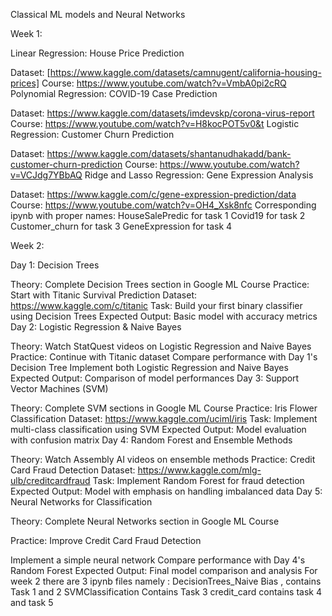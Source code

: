Classical ML models and Neural Networks

Week 1:

Linear Regression: House Price Prediction

Dataset: [https://www.kaggle.com/datasets/camnugent/california-housing-prices]
Course: https://www.youtube.com/watch?v=VmbA0pi2cRQ
Polynomial Regression: COVID-19 Case Prediction

Dataset: https://www.kaggle.com/datasets/imdevskp/corona-virus-report
Course: https://www.youtube.com/watch?v=H8kocPOT5v0&t
Logistic Regression: Customer Churn Prediction

Dataset: https://www.kaggle.com/datasets/shantanudhakadd/bank-customer-churn-prediction
Course: https://www.youtube.com/watch?v=VCJdg7YBbAQ
Ridge and Lasso Regression: Gene Expression Analysis

Dataset: https://www.kaggle.com/c/gene-expression-prediction/data
Course: https://www.youtube.com/watch?v=OH4_Xsk8nfc
Corresponding ipynb with proper names: HouseSalePredic for task 1 Covid19 for task 2 Customer_churn for task 3 GeneExpression for task 4

Week 2:

Day 1: Decision Trees

Theory: Complete Decision Trees section in Google ML Course
Practice: Start with Titanic Survival Prediction
Dataset: https://www.kaggle.com/c/titanic
Task: Build your first binary classifier using Decision Trees
Expected Output: Basic model with accuracy metrics
Day 2: Logistic Regression & Naive Bayes

Theory: Watch StatQuest videos on Logistic Regression and Naive Bayes
Practice: Continue with Titanic dataset
Compare performance with Day 1's Decision Tree
Implement both Logistic Regression and Naive Bayes
Expected Output: Comparison of model performances
Day 3: Support Vector Machines (SVM)

Theory: Complete SVM sections in Google ML Course
Practice: Iris Flower Classification
Dataset: https://www.kaggle.com/uciml/iris
Task: Implement multi-class classification using SVM
Expected Output: Model evaluation with confusion matrix
Day 4: Random Forest and Ensemble Methods

Theory: Watch Assembly AI videos on ensemble methods
Practice: Credit Card Fraud Detection
Dataset: https://www.kaggle.com/mlg-ulb/creditcardfraud
Task: Implement Random Forest for fraud detection
Expected Output: Model with emphasis on handling imbalanced data
Day 5: Neural Networks for Classification

Theory: Complete Neural Networks section in Google ML Course

Practice: Improve Credit Card Fraud Detection

Implement a simple neural network
Compare performance with Day 4's Random Forest
Expected Output: Final model comparison and analysis
For week 2 there are 3 ipynb files namely : DecisionTrees_Naive Bias , contains Task 1 and 2 SVMClassification Contains Task 3 credit_card contains task 4 and task 5
